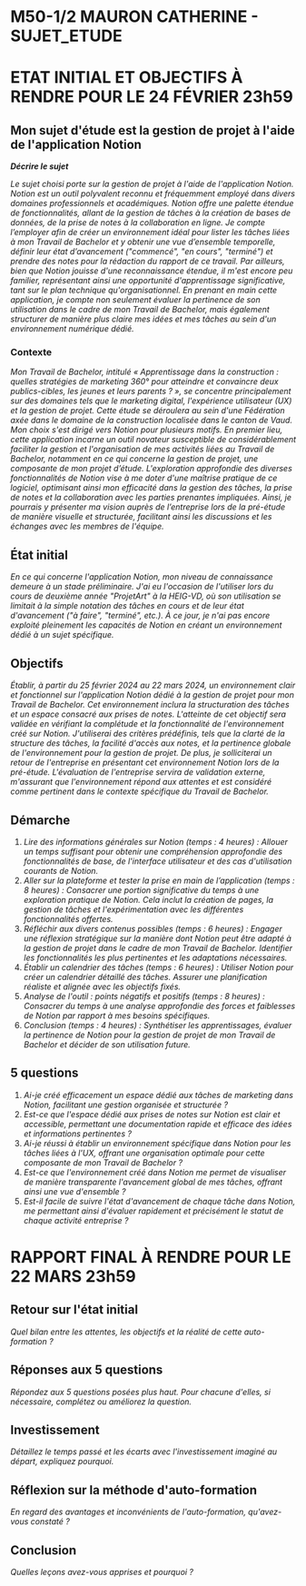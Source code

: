 # M50-1/2 MAURON CATHERINE - SUJET_ETUDE

# ETAT INITIAL ET OBJECTIFS À RENDRE POUR LE 24 FÉVRIER 23h59

## Mon sujet d'étude est la gestion de projet à l'aide de l'application Notion

**_Décrire le sujet_**

_Le sujet choisi porte sur la gestion de projet à l'aide de l'application Notion. Notion est un outil polyvalent reconnu et fréquemment employé dans divers domaines professionnels et académiques. Notion offre une palette étendue de fonctionnalités, allant de la gestion de tâches à la création de bases de données, de la prise de notes à la collaboration en ligne._
_Je compte l’employer afin de créer un environnement idéal pour lister les tâches liées à mon Travail de Bachelor et y obtenir une vue d’ensemble temporelle, définir leur état d’avancement ("commencé", "en cours", "terminé") et prendre des notes pour la rédaction du rapport de ce travail._
_Par ailleurs, bien que Notion jouisse d'une reconnaissance étendue, il m'est encore peu familier, représentant ainsi une opportunité d'apprentissage significative, tant sur le plan technique qu'organisationnel. En prenant en main cette application, je compte non seulement évaluer la pertinence de son utilisation dans le cadre de mon Travail de Bachelor, mais également structurer de manière plus claire mes idées et mes tâches au sein d'un environnement numérique dédié._ 

### Contexte

_Mon Travail de Bachelor, intitulé « Apprentissage dans la construction : quelles stratégies de marketing 360° pour atteindre et convaincre deux publics-cibles, les jeunes et leurs parents ? », se concentre principalement sur des domaines tels que le marketing digital, l'expérience utilisateur (UX) et la gestion de projet. Cette étude se déroulera au sein d'une Fédération axée dans le domaine de la construction localisée dans le canton de Vaud._
_Mon choix s'est dirigé vers Notion pour plusieurs motifs. En premier lieu, cette application incarne un outil novateur susceptible de considérablement faciliter la gestion et l'organisation de mes activités liées au Travail de Bachelor, notamment en ce qui concerne la gestion de projet, une composante de mon projet d’étude. L'exploration approfondie des diverses fonctionnalités de Notion vise à me doter d'une maîtrise pratique de ce logiciel, optimisant ainsi mon efficacité dans la gestion des tâches, la prise de notes et la collaboration avec les parties prenantes impliquées. Ainsi, je pourrais y présenter ma vision auprès de l’entreprise lors de la pré-étude de manière visuelle et structurée, facilitant ainsi les discussions et les échanges avec les membres de l'équipe._

## État initial

_En ce qui concerne l'application Notion, mon niveau de connaissance demeure à un stade préliminaire. J'ai eu l'occasion de l'utiliser lors du cours de deuxième année "ProjetArt" à la HEIG-VD, où son utilisation se limitait à la simple notation des tâches en cours et de leur état d'avancement ("à faire", "terminé", etc.). À ce jour, je n'ai pas encore exploité pleinement les capacités de Notion en créant un environnement dédié à un sujet spécifique._

## Objectifs

_Établir, à partir du 25 février 2024 au 22 mars 2024, un environnement clair et fonctionnel sur l'application Notion dédié à la gestion de projet pour mon Travail de Bachelor. Cet environnement inclura la structuration des tâches et un espace consacré aux prises de notes._
_L'atteinte de cet objectif sera validée en vérifiant la complétude et la fonctionnalité de l'environnement créé sur Notion. J'utiliserai des critères prédéfinis, tels que la clarté de la structure des tâches, la facilité d'accès aux notes, et la pertinence globale de l'environnement pour la gestion de projet._
_De plus, je solliciterai un retour de l'entreprise en présentant cet environnement Notion lors de la pré-étude. L'évaluation de l'entreprise servira de validation externe, m'assurant que l'environnement répond aux attentes et est considéré comme pertinent dans le contexte spécifique du Travail de Bachelor._

## Démarche

1. _Lire des informations générales sur Notion (temps : 4 heures) : Allouer un temps suffisant pour obtenir une compréhension approfondie des fonctionnalités de base, de l'interface utilisateur et des cas d'utilisation courants de Notion._
2. _Aller sur la plateforme et tester la prise en main de l’application (temps : 8 heures) : Consacrer une portion significative du temps à une exploration pratique de Notion. Cela inclut la création de pages, la gestion de tâches et l'expérimentation avec les différentes fonctionnalités offertes._
3. _Réfléchir aux divers contenus possibles (temps : 6 heures) : Engager une réflexion stratégique sur la manière dont Notion peut être adapté à la gestion de projet dans le cadre de mon Travail de Bachelor. Identifier les fonctionnalités les plus pertinentes et les adaptations nécessaires._
4. _Établir un calendrier des tâches (temps : 6 heures) : Utiliser Notion pour créer un calendrier détaillé des tâches. Assurer une planification réaliste et alignée avec les objectifs fixés._
5. _Analyse de l'outil : points négatifs et positifs (temps : 8 heures) : Consacrer du temps à une analyse approfondie des forces et faiblesses de Notion par rapport à mes besoins spécifiques._ 
6. _Conclusion (temps : 4 heures) : Synthétiser les apprentissages, évaluer la pertinence de Notion pour la gestion de projet de mon Travail de Bachelor et décider de son utilisation future._

## 5 questions

1. _Ai-je créé efficacement un espace dédié aux tâches de marketing dans Notion, facilitant une gestion organisée et structurée ?_
2. _Est-ce que l'espace dédié aux prises de notes sur Notion est clair et accessible, permettant une documentation rapide et efficace des idées et informations pertinentes ?_
3. _Ai-je réussi à établir un environnement spécifique dans Notion pour les tâches liées à l'UX, offrant une organisation optimale pour cette composante de mon Travail de Bachelor ?_
4. _Est-ce que l'environnement créé dans Notion me permet de visualiser de manière transparente l'avancement global de mes tâches, offrant ainsi une vue d'ensemble ?_
5. _Est-il facile de suivre l'état d'avancement de chaque tâche dans Notion, me permettant ainsi d'évaluer rapidement et précisément le statut de chaque activité entreprise ?_


# RAPPORT FINAL À RENDRE POUR LE 22 MARS 23h59

## Retour sur l'état initial

_Quel bilan entre les attentes, les objectifs et la réalité de cette auto-formation ?_

## Réponses aux 5 questions

_Répondez aux 5 questions posées plus haut. Pour chacune d'elles, si nécessaire, complétez ou améliorez la question._

## Investissement

_Détaillez le temps passé et les écarts avec l'investissement imaginé au départ, expliquez pourquoi._

## Réflexion sur la méthode d'auto-formation

_En regard des avantages et inconvénients de l'auto-formation, qu'avez-vous constaté ?_

## Conclusion

_Quelles leçons avez-vous apprises et pourquoi ?_
